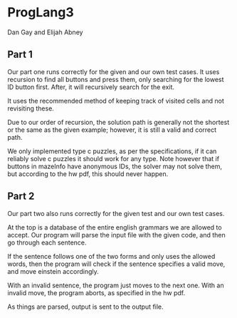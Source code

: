 # ProgLang3

Dan Gay and Elijah Abney

## Part 1
  Our part one runs correctly for the given and our own test cases.
  It uses recursion to find all buttons and press them, only searching
  for the lowest ID button first. After, it will recursively search for the
  exit.

  It uses the recommended method of keeping track of visited cells and not
  revisiting these.

  Due to our order of recursion, the solution path is generally not the shortest
  or the same as the given example; however, it is still a valid and correct path.

  We only implemented type c puzzles, as per the specifications, if it can reliably
  solve c puzzles it should work for any type. Note however that if buttons in
  mazeInfo have anonymous IDs, the solver may not solve them, but according to the
  hw pdf, this should never happen.

## Part 2
  Our part two also runs correctly for the given test and our own test cases.

  At the top is a database of the entire english grammars we are allowed to accept.
  Our program will parse the input file with the given code, and then go through each
  sentence.

  If the sentence follows one of the two forms and only uses the allowed words, then
  the program will check if the sentence specifies a valid move, and move einstein
  accordingly.

  With an invalid sentence, the program just moves to the next one. With an invalid
  move, the program aborts, as specified in the hw pdf.

  As things are parsed, output is sent to the output file.
